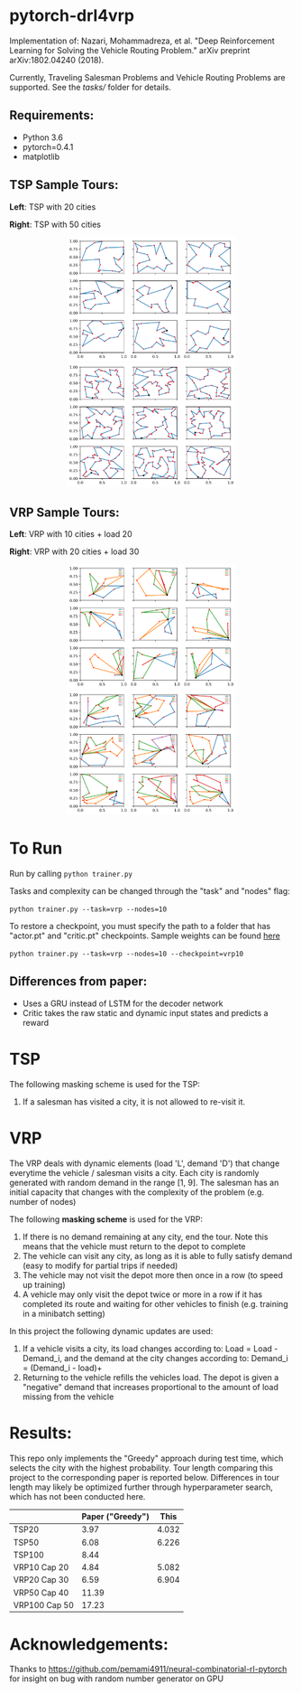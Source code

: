 # pytorch-drl4vrp

Implementation of: Nazari, Mohammadreza, et al. "Deep Reinforcement Learning for Solving the Vehicle Routing Problem." arXiv preprint arXiv:1802.04240 (2018).

Currently, Traveling Salesman Problems and Vehicle Routing Problems are supported. See the _tasks/_ folder for details.

## Requirements:

* Python 3.6
* pytorch=0.4.1
* matplotlib

## TSP Sample Tours:

__Left__: TSP with 20 cities 

__Right__: TSP with 50 cities

<p align="center">
  <img src="./docs/tsp20.png" width="300"/>
  <img src="./docs/tsp50.png" width="300"/>
</p>

## VRP Sample Tours:

__Left__: VRP with 10 cities + load 20 

__Right__: VRP with 20 cities + load 30

<p align="center">
  <img src="./docs/vrp10.png" width="300"/>
  <img src="./docs/vrp20.png" width="300"/>
</p>


# To Run

Run by calling ```python trainer.py```

Tasks and complexity can be changed through the "task" and "nodes" flag:

```python trainer.py --task=vrp --nodes=10```

To restore a checkpoint, you must specify the path to a folder that has "actor.pt" and "critic.pt" checkpoints. Sample weights can be found [here](https://drive.google.com/open?id=1wxccGStVglspW-qIpUeMPXAGHh2HsFpF)

```python trainer.py --task=vrp --nodes=10 --checkpoint=vrp10```
## Differences from paper:

* Uses a GRU instead of LSTM for the decoder network
* Critic takes the raw static and dynamic input states and predicts a reward

# TSP

The following masking scheme is used for the TSP:
1. If a salesman has visited a city, it is not allowed to re-visit it. 

# VRP

The VRP deals with dynamic elements (load 'L', demand 'D') that change everytime the vehicle / salesman visits a city. Each city is randomly generated with random demand in the range [1, 9]. The salesman has an initial capacity that changes with the complexity of the problem (e.g. number of nodes)

The following __masking scheme__ is used for the VRP:
1. If there is no demand remaining at any city, end the tour. Note this means that the vehicle must return to the depot to complete
2. The vehicle can visit any city, as long as it is able to fully satisfy demand (easy to modify for partial trips if needed)
3. The vehicle may not visit the depot more then once in a row (to speed up training)
4. A vehicle may only visit the depot twice or more in a row if it has completed its route and waiting for other vehicles to finish (e.g. training in a minibatch setting) 

In this project the following dynamic updates are used:
1. If a vehicle visits a city, its load changes according to: Load = Load - Demand_i, and the demand at the city changes according to: Demand_i = (Demand_i - load)+
2. Returning to the vehicle refills the vehicles load. The depot is given a "negative" demand that increases proportional to the amount of load missing from the vehicle

# Results:

This repo only implements the "Greedy" approach during test time, which selects the city with the highest probability. Tour length comparing this project to the corresponding paper is reported below. Differences in tour length may likely be optimized further through hyperparameter search, which has not been conducted here. 

|               | Paper ("Greedy") | This  |
|---------------|------------------|-------|
| TSP20         | 3.97             | 4.032 |
| TSP50         | 6.08             | 6.226 |
| TSP100        | 8.44             |       |
| VRP10 Cap 20  | 4.84             | 5.082 |
| VRP20 Cap 30  | 6.59             | 6.904 |
| VRP50 Cap 40  | 11.39            |       |
| VRP100 Cap 50 | 17.23            |       |

# Acknowledgements:

Thanks to https://github.com/pemami4911/neural-combinatorial-rl-pytorch for insight on bug with random number generator on GPU
